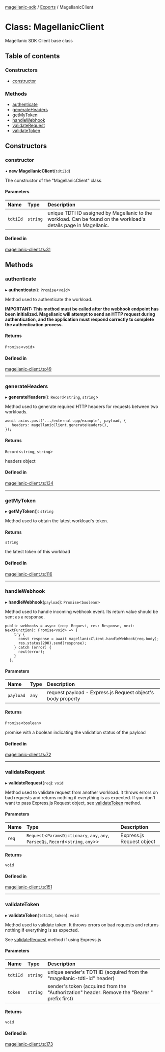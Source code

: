 [magellanic-sdk](../README.md) / [Exports](../modules.md) / MagellanicClient

# Class: MagellanicClient

Magellanic SDK Client base class

## Table of contents

### Constructors

- [constructor](MagellanicClient.md#constructor)

### Methods

- [authenticate](MagellanicClient.md#authenticate)
- [generateHeaders](MagellanicClient.md#generateheaders)
- [getMyToken](MagellanicClient.md#getmytoken)
- [handleWebhook](MagellanicClient.md#handlewebhook)
- [validateRequest](MagellanicClient.md#validaterequest)
- [validateToken](MagellanicClient.md#validatetoken)

## Constructors

### constructor

• **new MagellanicClient**(`tdtiId`)

The constructor of the "MagellanicClient" class.

#### Parameters

| Name | Type | Description |
| :------ | :------ | :------ |
| `tdtiId` | `string` | unique TDTI ID assigned by Magellanic to the workload. Can be found on the workload's details page in Magellanic. |

#### Defined in

[magellanic-client.ts:31](https://gitlab.com/magellanic/platform/magellanic-ciem/magellanic-ciem-sdk/-/blob/e4d4093/src/magellanic-client.ts#L31)

## Methods

### authenticate

▸ **authenticate**(): `Promise`<`void`\>

Method used to authenticate the workload.

<b>IMPORTANT: This method must be called after the webhook endpoint has been initialized. Magellanic will attempt
to send an HTTP request during authentication, and the application must respond correctly to complete the
authentication process.</b>

#### Returns

`Promise`<`void`\>

#### Defined in

[magellanic-client.ts:49](https://gitlab.com/magellanic/platform/magellanic-ciem/magellanic-ciem-sdk/-/blob/e4d4093/src/magellanic-client.ts#L49)

___

### generateHeaders

▸ **generateHeaders**(): `Record`<`string`, `string`\>

Method used to generate required HTTP headers for requests between two workloads.

```
await axios.post('.../external-app/example', payload, {
   headers: magellanicClient.generateHeaders(),
});
```

#### Returns

`Record`<`string`, `string`\>

headers object

#### Defined in

[magellanic-client.ts:134](https://gitlab.com/magellanic/platform/magellanic-ciem/magellanic-ciem-sdk/-/blob/e4d4093/src/magellanic-client.ts#L134)

___

### getMyToken

▸ **getMyToken**(): `string`

Method used to obtain the latest workload's token.

#### Returns

`string`

the latest token of this workload

#### Defined in

[magellanic-client.ts:116](https://gitlab.com/magellanic/platform/magellanic-ciem/magellanic-ciem-sdk/-/blob/e4d4093/src/magellanic-client.ts#L116)

___

### handleWebhook

▸ **handleWebhook**(`payload`): `Promise`<`boolean`\>

Method used to handle incoming webhook event. Its return value should be sent as a response.

```
public webhooks = async (req: Request, res: Response, next: NextFunction): Promise<void> => {
    try {
      const response = await magellanicClient.handleWebhook(req.body);
      res.status(200).send(response);
    } catch (error) {
      next(error);
    }
  };
```

#### Parameters

| Name | Type | Description |
| :------ | :------ | :------ |
| `payload` | `any` | request payload - Express.js Request object's body property |

#### Returns

`Promise`<`boolean`\>

promise with a boolean indicating the validation status of the payload

#### Defined in

[magellanic-client.ts:72](https://gitlab.com/magellanic/platform/magellanic-ciem/magellanic-ciem-sdk/-/blob/e4d4093/src/magellanic-client.ts#L72)

___

### validateRequest

▸ **validateRequest**(`req`): `void`

Method used to validate request from another workload. It throws errors on bad requests and returns nothing if
everything is as expected.
If you don't want to pass Express.js Request object, see [validateToken](MagellanicClient.md#validatetoken) method.

#### Parameters

| Name | Type | Description |
| :------ | :------ | :------ |
| `req` | `Request`<`ParamsDictionary`, `any`, `any`, `ParsedQs`, `Record`<`string`, `any`\>\> | Express.js Request object |

#### Returns

`void`

#### Defined in

[magellanic-client.ts:151](https://gitlab.com/magellanic/platform/magellanic-ciem/magellanic-ciem-sdk/-/blob/e4d4093/src/magellanic-client.ts#L151)

___

### validateToken

▸ **validateToken**(`tdtiId`, `token`): `void`

Method used to validate token. It throws errors on bad requests and returns nothing if
everything is as expected.

See [validateRequest](MagellanicClient.md#validaterequest) method if using Express.js

#### Parameters

| Name | Type | Description |
| :------ | :------ | :------ |
| `tdtiId` | `string` | unique sender's TDTI ID (acquired from the "magellanic-tdti-id" header) |
| `token` | `string` | sender's token (acquired from the "Authorization" header. Remove the "Bearer " prefix first) |

#### Returns

`void`

#### Defined in

[magellanic-client.ts:173](https://gitlab.com/magellanic/platform/magellanic-ciem/magellanic-ciem-sdk/-/blob/e4d4093/src/magellanic-client.ts#L173)
